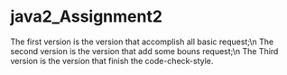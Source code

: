 # java2_Assignment2
The first version is the version that accomplish all basic request;\n
The second version is the version that add some bouns request;\n
The Third version is the version that finish the code-check-style.
